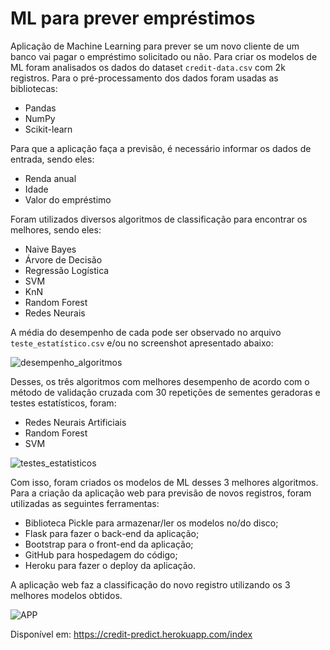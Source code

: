 # ML para prever empréstimos
Aplicação de Machine Learning para prever se um novo cliente de um banco vai pagar o empréstimo solicitado ou não.
Para criar os modelos de ML foram analisados os dados do dataset `credit-data.csv` com 2k registros. Para o pré-processamento dos dados foram usadas as bibliotecas:
  -	Pandas
  -	NumPy
  -	Scikit-learn
  
Para que a aplicação faça a previsão, é necessário informar os dados de entrada, sendo eles:
  -	Renda anual
  -	Idade
  -	Valor do empréstimo
  
Foram utilizados diversos algoritmos de classificação para encontrar os melhores, sendo eles:
  -	Naive Bayes
  -	Árvore de Decisão
  -	Regressão Logística
  -	SVM
  -	KnN
  -	Random Forest
  -	Redes Neurais
  
A média do desempenho de cada pode ser observado no arquivo `teste_estatístico.csv` e/ou no screenshot apresentado abaixo:

![desempenho_algoritmos](https://user-images.githubusercontent.com/44576048/81318103-1a43c600-9064-11ea-9dcd-865cf05631b4.jpeg)

Desses, os três algoritmos com melhores desempenho de acordo com o método de validação cruzada com 30 repetições de sementes geradoras e testes estatísticos, foram: 
  -	Redes Neurais Artificiais
  -	Random Forest
  -	SVM

![testes_estatisticos](https://user-images.githubusercontent.com/44576048/81318160-2f205980-9064-11ea-9133-e6e285b51c5a.jpeg)

Com isso, foram criados os modelos de ML desses 3 melhores algoritmos.
Para a criação da aplicação web para previsão de novos registros, foram utilizadas as seguintes ferramentas:
  -	Biblioteca Pickle para armazenar/ler os modelos no/do disco;
  -	Flask para fazer o back-end da aplicação;
  -	Bootstrap para o front-end da aplicação;
  -	GitHub para hospedagem do código;
  -	Heroku para fazer o deploy da aplicação.

A aplicação web faz a classificação do novo registro utilizando os 3 melhores modelos obtidos. 

![APP](https://user-images.githubusercontent.com/44576048/81318184-3a738500-9064-11ea-9672-535f78a92c8a.jpeg)

Disponível em: https://credit-predict.herokuapp.com/index

